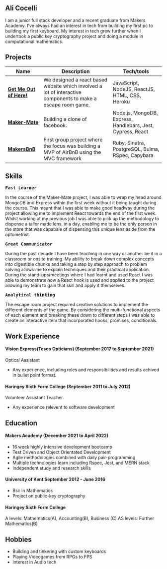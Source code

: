 ## Ali Cocelli

I am a junior full stack developer and a recent graduate from Makers Academy. I've always had an interest in tech from building my first pc to building my first keyboard. My interest in tech grew further when I undertook a public key cryptography project and doing a module in computational mathematics.

## Projects

| Name                                                                 | Description                                                                                                  | Tech/tools                                                  |
| -------------------------------------------------------------------- | ------------------------------------------------------------------------------------------------------------ | ----------------------------------------------------------- |
| **[Get Me Out of Here!](https://github.com/AliCo-Hash/escape-room)** | We designed a react based website which involved a lot of interactive components to make a escape room game. | JavaScript, NodeJS, ReactJS, HTML, CSS, Heroku              |
| **[Maker-Mate](https://github.com/AliCo-Hash/maker-mate)**           | Building a clone of facebook.                                                                                | Node.js, MongoDB, Express, Handlebars, Jest, Cypress, React |
| **[MakersBnB](https://github.com/AliCo-Hash/makersbnb)**             | First group project where the focus was building a MVP of AirBnB using the MVC framework                     | Ruby, Sinatra, PostgreSQL, Bulma, RSpec, Capybara           |

## Skills

<kbd>**Fast Learner**</kbd>

In the course of the Maker-Mate project, I was able to wrap my head around MongoDB and Express within the first week without it being taught during the course. This meant that I was able to make good headway during the project allowing me to implement React towards the end of the first week. Whilst working at my previous job I was able to pick up the methodology to dispense a tailor made lens, in a day, enabling me to be the only person in the store that was capabale of dispensing this unique lens aside from the optometrist.

<kbd>**Great Communicator**</kbd>

During the past decade I have been teaching in one way or another be it in a classroom or onsite training. My ability to break down complex concepts into digestible chunks and taking a step by step approach to problem solving allows me to explain techniques and their practical application. During the stand-ups/meetings where I had learnt and used React I was able to demonstrate how a React hook is used and applied to the project allowing my team to gain that skill and apply it themselves.

<kbd>**Analytical thinking**</kbd>

The escape room project required creative solutions to implement the different elements of the game. By considering the multi-functional aspects of each element and breaking these down to different steps I was able to create an interactive item that incorporated hooks, promises, conditionals.

## Work Experience

#### **Vision Express(Tesco Opticians)** (September 2017 to September 2021)  
Optical Assistant

- Any experience, including roles and responsibilities and results achived in bullet point format.

#### **Haringey Sixth Form College** (September 2011 to July 2012)  
Volunteer Assistant Teacher

- Any experience relevent to software development

## Education

#### Makers Academy (December 2021 to April 2022)

- 16 week highly intensive development bootcamp
- Test Driven and Object Orientated Development
- Agile methodologies combined with daily pair-programming
- Multiple technologies learn including Rspec, Jest, and MERN stack
- Independent study and research skills

#### University of Kent September 2012 - June 2016

- Bsc in Mathematics
- Project on public-key cryptography

#### Haringey Sixth Form College

A levels: Mathematics(A), Accounting(B), Business (C)
AS levels: Further Mathematics(B)

## Hobbies

- Building and tinkering with custom keyboards
- Playing Videogames from RPGs to FPS
- Interest in Audio tech
